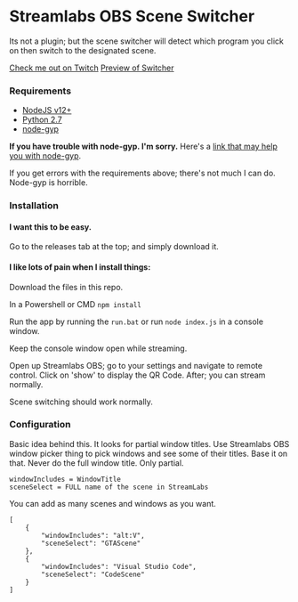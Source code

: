 # Streamlabs OBS Scene Switcher

Its not a plugin; but the scene switcher will detect which program you click on then switch to the designated scene.

[Check me out on Twitch](https://twitch.tv/stuyksoft/)
[Preview of Switcher](https://clips.twitch.tv/LuckyInspiringMeerkatDeIlluminati)

### Requirements

-   [NodeJS v12+](https://nodejs.org/en/download/)
-   [Python 2.7](https://www.python.org/downloads/release/python-2716/)
-   [node-gyp]()

**If you have trouble with node-gyp. I'm sorry.**
Here's a [link that may help you with node-gyp](https://spin.atomicobject.com/2019/03/27/node-gyp-windows/).

If you get errors with the requirements above; there's not much I can do. Node-gyp is horrible.

### Installation

#### I want this to be easy.

Go to the releases tab at the top; and simply download it.

#### I like lots of pain when I install things:

Download the files in this repo.

In a Powershell or CMD
`npm install`

Run the app by running the `run.bat` or run `node index.js` in a console window.

Keep the console window open while streaming.

Open up Streamlabs OBS; go to your settings and navigate to remote control.
Click on 'show' to display the QR Code. After; you can stream normally.

Scene switching should work normally.

### Configuration

Basic idea behind this. It looks for partial window titles.
Use Streamlabs OBS window picker thing to pick windows and see some of their titles. Base it on that. Never do the full window title. Only partial.

```
windowIncludes = WindowTitle
sceneSelect = FULL name of the scene in StreamLabs
```

You can add as many scenes and windows as you want.

```
[
    {
        "windowIncludes": "alt:V",
        "sceneSelect": "GTAScene"
    },
    {
        "windowIncludes": "Visual Studio Code",
        "sceneSelect": "CodeScene"
    }
]
```
